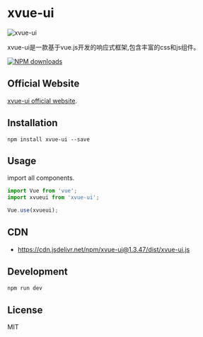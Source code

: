 # xvue-ui

![xvue-ui](https://www.xvue.cn/dist/static/img/xvue-ui.dd56c7b.png "xvue-ui logo")  

xvue-ui是一款基于vue.js开发的响应式框架,包含丰富的css和js组件。

[![NPM downloads](https://img.shields.io/npm/dm/xvue-ui.svg)](https://www.npmjs.com/package/xvue-ui) 

## Official Website
[xvue-ui official website](http://www.xvue.cn).

## Installation

```shell
npm install xvue-ui --save
```

## Usage

import all components.

``` javascript
import Vue from 'vue';
import xvueui from 'xvue-ui';

Vue.use(xvueui);
```

## CDN
* https://cdn.jsdelivr.net/npm/xvue-ui@1.3.47/dist/xvue-ui.js

## Development
``` bash
npm run dev
```

## License
MIT